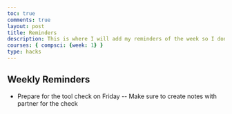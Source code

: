```yaml
---
toc: true
comments: true
layout: post
title: Reminders
description: This is where I will add my reminders of the week so I don't forget anything important.
courses: { compsci: {week: 1} }
type: hacks
---
```


## Weekly Reminders
- Prepare for the tool check on Friday
-- Make sure to create notes with partner for the check
